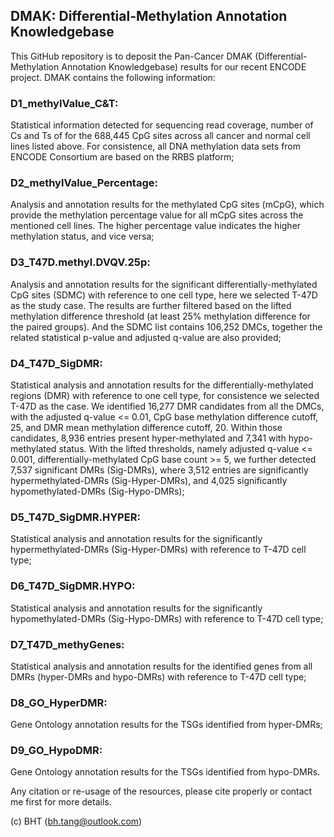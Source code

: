## DMAK: Differential-Methylation Annotation Knowledgebase

This GitHub repository is to deposit the Pan-Cancer DMAK (Differential-Methylation Annotation Knowledgebase) results for our recent ENCODE project. DMAK contains the following information:

### D1_methylValue_C&T:
Statistical information detected for sequencing read coverage, number of Cs and Ts of for the 688,445 CpG sites across all cancer and normal cell lines listed above. For consistence, all DNA methylation data sets from ENCODE Consortium are based on the RRBS platform;

### D2_methylValue_Percentage:
Analysis and annotation results for the methylated CpG sites (mCpG), which provide the methylation percentage value for all mCpG sites across the mentioned cell lines. The higher percentage value indicates the higher methylation status, and vice versa;

### D3_T47D.methyl.DVQV.25p:
Analysis and annotation results for the significant differentially-methylated CpG sites (SDMC) with reference to one cell type, here we selected T-47D as the study case. The results are further filtered based on the lifted methylation difference threshold (at least 25% methylation difference for the paired groups). And the SDMC list contains 106,252 DMCs, together the related statistical p-value and adjusted q-value are also provided; 

### D4_T47D_SigDMR:
Statistical analysis and annotation results for the differentially-methylated regions (DMR) with reference to one cell type, for consistence we selected T-47D as the case. We identified 16,277 DMR candidates from all the DMCs, with the adjusted q-value <= 0.01, CpG base methylation difference cutoff, 25, and DMR mean methylation difference cutoff, 20. Within those candidates, 8,936 entries present hyper-methylated and 7,341 with hypo-methylated status. With the lifted thresholds, namely adjusted q-value <= 0.001, differentially-methylated CpG base count >= 5, we further detected 7,537 significant DMRs (Sig-DMRs), where 3,512 entries are significantly hypermethylated-DMRs (Sig-Hyper-DMRs), and 4,025 significantly hypomethylated-DMRs (Sig-Hypo-DMRs);

### D5_T47D_SigDMR.HYPER:
Statistical analysis and annotation results for the significantly hypermethylated-DMRs (Sig-Hyper-DMRs) with reference to T-47D cell type;

### D6_T47D_SigDMR.HYPO:
Statistical analysis and annotation results for the significantly hypomethylated-DMRs (Sig-Hypo-DMRs) with reference to T-47D cell type;

### D7_T47D_methyGenes:
Statistical analysis and annotation results for the identified genes from all DMRs (hyper-DMRs and hypo-DMRs) with reference to T-47D cell type;

### D8_GO_HyperDMR:
Gene Ontology annotation results for the TSGs identified from hyper-DMRs;

### D9_GO_HypoDMR:
Gene Ontology annotation results for the TSGs identified from hypo-DMRs.

Any citation or re-usage of the resources, please cite properly or contact me first for more details.

(c) BHT (bh.tang@outlook.com)
